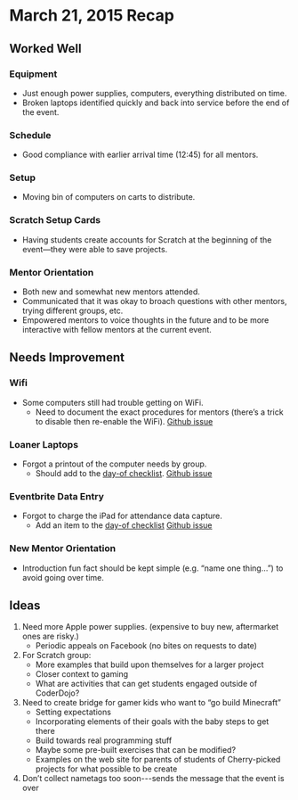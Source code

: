 # March 21, 2015 Recap

## Worked Well

### Equipment
 - Just enough power supplies, computers, everything distributed on time.
 - Broken laptops identified quickly and back into service before the end of the event.

### Schedule
 - Good compliance with earlier arrival time (12:45) for all mentors.

### Setup
 - Moving bin of computers on carts to distribute.

### Scratch Setup Cards
 - Having students create accounts for Scratch at the beginning of the event—they were able to save projects.

### Mentor Orientation
 - Both new and somewhat new mentors attended.
 - Communicated that it was okay to broach questions with other mentors, trying different groups, etc.
 - Empowered mentors to voice thoughts in the future and to be more interactive with fellow mentors at the current event.

## Needs Improvement

### Wifi
 - Some computers still had trouble getting on WiFi.
    - Need to document the exact procedures for mentors (there’s a trick to disable then re-enable the WiFi). [Github issue](https://github.com/CoderDojoTC/mentor-resources/issues/1)

### Loaner Laptops
 - Forgot a printout of the computer needs by group.
    - Should add to the [day-of checklist](https://github.com/CoderDojoTC/Event/wiki/Day-of-Event-tasks). [Github issue](https://github.com/CoderDojoTC/mentor-resources/issues/2)

### Eventbrite Data Entry
 - Forgot to charge the iPad for attendance data capture.
    - Add an item to the [day-of checklist](https://github.com/CoderDojoTC/Event/wiki/Day-of-Event-tasks) [Github issue](https://github.com/CoderDojoTC/mentor-resources/issues/3)

### New Mentor Orientation
 - Introduction fun fact should be kept simple (e.g. “name one thing…”) to avoid going over time.

## Ideas

 1. Need more Apple power supplies. (expensive to buy new, aftermarket ones are risky.)
     - Periodic appeals on Facebook (no bites on requests to date)
 1. For Scratch group:
     - More examples that build upon themselves for a larger project
     - Closer context to gaming
     - What are activities that can get students engaged outside of CoderDojo?
 1. Need to create bridge for gamer kids who want to “go build Minecraft”
     - Setting expectations
     - Incorporating elements of their goals with the baby steps to get there
     - Build towards real programming stuff
     - Maybe some pre-built exercises that can be modified?
     - Examples on the web site for parents of students of Cherry-picked projects for what possible to be create
 1. Don’t collect nametags too soon---sends the message that the event is over
